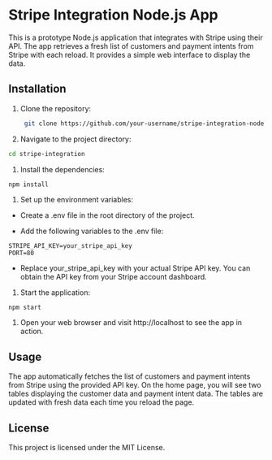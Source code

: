 # Stripe Integration Node.js App

This is a prototype Node.js application that integrates with Stripe using their API. The app retrieves a fresh list of customers and payment intents from Stripe with each reload. It provides a simple web interface to display the data.

## Installation

1. Clone the repository:

   ```bash
    git clone https://github.com/your-username/stripe-integration-nodejs-app.git
   ```
1. Navigate to the project directory:

```bash
cd stripe-integration
```
1. Install the dependencies:

```bash
npm install
```
1. Set up the environment variables:

- Create a .env file in the root directory of the project.

- Add the following variables to the .env file:

```
STRIPE_API_KEY=your_stripe_api_key
PORT=80
```
- Replace your_stripe_api_key with your actual Stripe API key. You can obtain the API key from your Stripe account dashboard.

1. Start the application:

```
npm start
```
1. Open your web browser and visit http://localhost to see the app in action.

## Usage
The app automatically fetches the list of customers and payment intents from Stripe using the provided API key.
On the home page, you will see two tables displaying the customer data and payment intent data.
The tables are updated with fresh data each time you reload the page.

## License
This project is licensed under the MIT License.